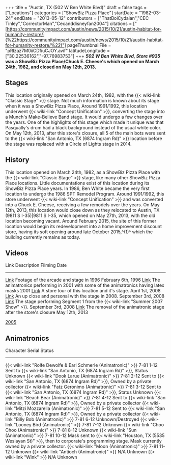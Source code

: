 +++
title = "Austin, TX (502 W Ben White Blvd)"
draft = false
tags = ["Locations"]
categories = ["ShowBiz Pizza Place"]
startDate = "1982-03-24"
endDate = "2013-05-12"
contributors = ["ThatBoiCydalan","CEC Tinley","CorrectorMan","Cecanddisneyfan2004"]
citations = ["[https://communityimpact.com/austin/news/2015/10/21/austin-habitat-for-humanity-restore/](%22https://communityimpact.com/austin/news/2015/10/21/austin-habitat-for-humanity-restore/%22)"]
pageThumbnailFile = "pRlzaz7M0iiCDfiuCJOY.avif"
latitudeLongitude = ["30.22536162","-97.76983753"]
+++
***502 W Ben White Blvd, Store #935* was a ShowBiz Pizza Place/Chuck E. Cheese's which opened on March 24th, 1982, and closed on May 12th, 2013.**

## Stages

This location originally opened on March 24th, 1982, with the {{< wiki-link "Classic Stage" >}} stage. Not much information is known about its stage when it was a ShowBiz Pizza Place,
Around 1991/1992, this location underwent {{< wiki-link "Concept Unification" >}}, converting the stage into a Munch's Make-Believe Band stage. It would undergo a few changes over the years. One of the highlights of this stage which made it unique was that Pasqually's drum had a black background instead of the usual white color.
On May 12th, 2013, after this store's closure, all 5 of the main bots were sent to the {{< wiki-link "San Antonio, TX (6874 Ingram Rd)" >}} location before the stage was replaced with a Circle of Lights stage in 2014.

## History

This location opened on March 24th, 1982, as a ShowBiz Pizza Place with the {{< wiki-link "Classic Stage" >}} stage, like many other ShowBiz Pizza Place locations. Little documentations exist of this location during its ShowBiz Pizza Place years.
In 1986, Ben White became the very first location to undergo the 1986 SPT Remodel Program.
Around 1991/1992, this store underwent {{< wiki-link "Concept Unification" >}} and was converted into a Chuck E. Cheese, receiving a few remodels over the years.
On May 12th, 2013, this location would close down as they relocated to Austin, TX (9811 S I-35)|9811 S I-35, which opened on May 27th, 2013, with the old location becoming vacant.
Around February 2015, the site of this former location would begin its redevelopment into a home improvement discount store, having its soft opening around late October 2015,^(1)^ which the building currently remains as today.

## Videos

  Link                                         Description                                                                            Filming Date
  -------------------------------------------- -------------------------------------------------------------------------------------- ---------------------
  [Link](https://youtu.be/4kF4RW5l3o4&t=26s)   Footage of the arcade and stage in 1996                                                February 6th, 1996
  [Link](https://vimeo.com/765145216)          The animatronics performing in 2001 with some of the animatronics having latex masks   2001
  [Link](https://youtu.be/0W5j74F1-oU)         A store tour of this location and it's stage.                                         April 1st, 2008
  [Link](https://youtu.be/VT0NODstZAg)         An up close and personal with the stage in 2008.                                       September 3rd, 2008
  [Link](https://youtu.be/XY-gq584Ac4)         The stage performing Segment 1 from the {{< wiki-link "Summer 2007 Show" >}}.      September 3rd, 2008
  [Link](https://youtu.be/EHAjiG4Khns)         The removal of the animatronic stage after the store's closure                        May 12th, 2013

[2005](https://www.showbizpizza.com/photos/cec/tx_benwhite/index.html)

## Animatronics

  Character                                                             Serial       Status
  --------------------------------------------------------------------- ------------ -----------------------------------------------------------------------------------------------------------------------------------------------------------
  {{< wiki-link "Rolfe Dewolfe & Earl Schmerle (Animatronic)" >}}   7-81 1-12    Sent to {{< wiki-link "San Antonio, TX (6874 Ingram Rd)" >}}, Status Unknown
  {{< wiki-link "Dook Larue (Animatronic)" >}}                      7-81 2-12    Sent to {{< wiki-link "San Antonio, TX (6874 Ingram Rd)" >}}, Owned by a private collector
  {{< wiki-link "Fatz Geronimo (Animatronic)" >}}                   7-81 3-12    Sent to {{< wiki-link "San Antonio, TX (6874 Ingram Rd)" >}}, Status Unknown
  {{< wiki-link "Beach Bear (Animatronic)" >}}                      7-81 4-12    Sent to {{< wiki-link "San Antonio, TX (6874 Ingram Rd)" >}}, Owned by a private collector
  {{< wiki-link "Mitzi Mozzarella (Animatronic)" >}}                7-81 5-12    Sent to {{< wiki-link "San Antonio, TX (6874 Ingram Rd)" >}}, Owned by a private collector
  {{< wiki-link "Billy Bob (Animatronic)" >}}                       7-81 6-12    Unknown/Destroyed
  {{< wiki-link "Looney Bird (Animatronic)" >}}                     7-81 7-12    Unknown
  {{< wiki-link "Choo Choo (Animatronic)" >}}                       7-81 8-12    Unknown
  {{< wiki-link "Sun (Animatronic)" >}}                             7-81 10-12   Mask sent to {{< wiki-link "Houston, TX (5535 Weslayan St)" >}}, then to corporate's programming stage. Mask currently owned by a private collector.
  {{< wiki-link "Moon (Animatronic)" >}}                            7-81 11-12   Unknown
  {{< wiki-link "Antioch (Animatronic)" >}}                         N/A          Unknown
  {{< wiki-link "Wink" >}}                                          N/A          Unknown
